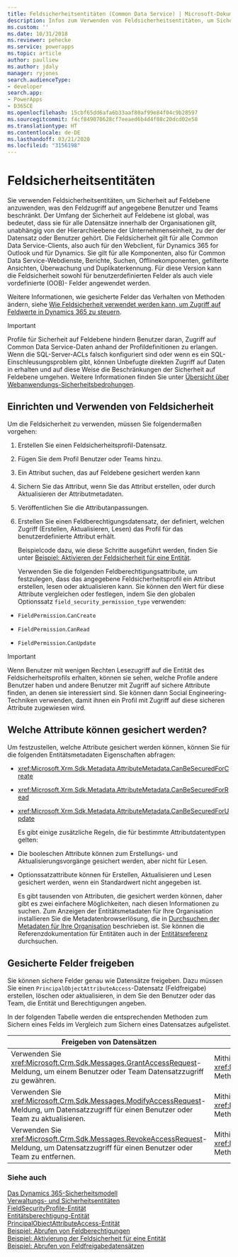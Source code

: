 ```yaml
---
title: Feldsicherheitsentitäten (Common Data Service) | Microsoft-Dokumentation
description: Infos zum Verwenden von Feldsicherheitsentitäten, um Sicherheit auf Feldebene anzuwenden, was den Feldzugriff auf angegebene Benutzer und Teams beschränkt.
ms.custom: ''
ms.date: 10/31/2018
ms.reviewer: pehecke
ms.service: powerapps
ms.topic: article
author: paulliew
ms.author: jdaly
manager: ryjones
search.audienceType:
- developer
search.app:
- PowerApps
- D365CE
ms.openlocfilehash: 15cbf65dd6afa6b33aaf80af99e84f04c9b28597
ms.sourcegitcommit: f4cf849070628cf7eeaed6b4d4f08c20dcd02e58
ms.translationtype: HT
ms.contentlocale: de-DE
ms.lasthandoff: 03/21/2020
ms.locfileid: "3156198"
---
```

# <a name="field-security-entities"></a>Feldsicherheitsentitäten

Sie verwenden Feldsicherheitsentitäten, um Sicherheit auf Feldebene anzuwenden, was den Feldzugriff auf angegebene Benutzer und Teams beschränkt. Der Umfang der Sicherheit auf Feldebene ist global, was bedeutet, dass sie für alle Datensätze innerhalb der Organisationen gilt, unabhängig von der Hierarchieebene der Unternehmenseinheit, zu der der Datensatz oder Benutzer gehört. Die Feldsicherheit gilt für alle Common Data Service-Clients, also auch für den Webclient, für Dynamics 365 for Outlook und für Dynamics. Sie gilt für alle Komponenten, also für Common Data Service-Webdienste, Berichte, Suchen, Offlinekomponenten, gefilterte Ansichten, Überwachung und Duplikaterkennung. Für diese Version kann die Feldsicherheit sowohl für benutzerdefinierten Felder als auch viele vordefinierte (OOB)- Felder angewendet werden.  
  
 Weitere Informationen, wie gesicherte Felder das Verhalten von Methoden ändern, siehe [Wie Feldsicherheit verwendet werden kann, um Zugriff auf Feldwerte in Dynamics 365 zu steuern](/dynamics365/customer-engagement/developer/security-dev/use-field-security-control-access-field-values).  
  
> [!IMPORTANT]
>  Profile für Sicherheit auf Feldebene hindern Benutzer daran, Zugriff auf Common Data Service-Daten anhand der Profildefinitionen zu erlangen. Wenn die SQL-Server-ACLs falsch konfiguriert sind oder wenn es ein SQL-Einschleusungsproblem gibt, können Unbefugte direkten Zugriff auf Daten in  erhalten und auf diese Weise die Beschränkungen der Sicherheit auf Feldebene umgehen. Weitere Informationen finden Sie unter [Übersicht über Webanwendungs-Sicherheitsbedrohungen](https://msdn.microsoft.com/library/f13d73y6.aspx).  
  
<a name="bkmk_setup"></a>   

## <a name="set-up-and-use-field-security"></a>Einrichten und Verwenden von Feldsicherheit  
 Um die Feldsicherheit zu verwenden, müssen Sie folgendermaßen vorgehen:  
  
1. Erstellen Sie einen Feldsicherheitsprofil-Datensatz.  
  
2. Fügen Sie dem Profil Benutzer oder Teams hinzu.  
  
3. Ein Attribut suchen, das auf Feldebene gesichert werden kann  
  
4. Sichern Sie das Attribut, wenn Sie das Attribut erstellen, oder durch Aktualisieren der Attributmetadaten.  
  
5. Veröffentlichen Sie die Attributanpassungen.  
  
6. Erstellen Sie einen Feldberechtigungsdatensatz, der definiert, welchen Zugriff (Erstellen, Aktualisieren, Lesen) das Profil für das benutzerdefinierte Attribut erhält.  
  
   Beispielcode dazu, wie diese Schritte ausgeführt werden, finden Sie unter [Beispiel: Aktivieren der Feldsicherheit für eine Entität](/dynamics365/customer-engagement/developer/sample-enable-field-security-entity).  
  
   Verwenden Sie die folgenden Feldberechtigungsattribute, um festzulegen, dass das angegebene Feldsicherheitsprofil ein Attribut erstellen, lesen oder aktualisieren kann. 
   Sie können den Wert für diese Attribute vergleichen oder festlegen, indem Sie den globalen Optionssatz `field_security_permission_type` verwenden:  
  
-   `FieldPermission`.`CanCreate`  
  
-   `FieldPermission`.`CanRead`  
  
-   `FieldPermission`.`CanUpdate`  
  
> [!IMPORTANT]
>  Wenn Benutzer mit wenigen Rechten Lesezugriff auf die Entität des Feldsicherheitsprofils erhalten, können sie sehen, welche Profile andere Benutzer haben und andere Benutzer mit Zugriff auf sichere Attribute finden, an denen sie interessiert sind. Sie können dann Social Engineering-Techniken verwenden, damit ihnen ein Profil mit Zugriff auf diese sicheren Attribute zugewiesen wird.  
  
<a name="bkmk_whichattributes"></a>   

## <a name="which-attributes-can-be-secured"></a>Welche Attribute können gesichert werden?  
 Um festzustellen, welche Attribute gesichert werden können, können Sie für die folgenden Entitätsmetadaten Eigenschaften abfragen:  
  
- <xref:Microsoft.Xrm.Sdk.Metadata.AttributeMetadata.CanBeSecuredForCreate>  
  
- <xref:Microsoft.Xrm.Sdk.Metadata.AttributeMetadata.CanBeSecuredForRead>  
  
- <xref:Microsoft.Xrm.Sdk.Metadata.AttributeMetadata.CanBeSecuredForUpdate>  
  
  Es gibt einige zusätzliche Regeln, die für bestimmte Attributdatentypen gelten:  
  
- Die booleschen Attribute können zum Erstellungs- und Aktualisierungsvorgänge gesichert werden, aber nicht für Lesen.  
  
- Optionssatzattribute können für Erstellen, Aktualisieren und Lesen gesichert werden, wenn ein Standardwert nicht angegeben ist.  
  
  Es gibt tausenden von Attributen, die gesichert werden können, daher gibt es zwei einfachere Möglichkeiten, nach diesen Informationen zu suchen. Zum Anzeigen der Entitätsmetadaten für Ihre Organisation installieren Sie die Metadatenbrowserlösung, die in [Durchsuchen der Metadaten für Ihre Organisation](/dynamics365/customer-engagement/developer/browse-your-metadata) beschrieben ist. Sie können die Referenzdokumentation für Entitäten auch in der [Entitätsreferenz](/dynamics365/customer-engagement/developer/about-entity-reference) durchsuchen.  
  
<a name="bkmk_sharing"></a>   
## <a name="share-secured-fields"></a>Gesicherte Felder freigeben  
 Sie können sichere Felder genau wie Datensätze freigeben. Dazu müssen Sie einen `PrincipalObjectAttributeAccess`-Datensatz (Feldfreigabe) erstellen, löschen oder aktualisieren, in dem Sie den Benutzer oder das Team, die Entität und Berechtigungen angeben.  
  
 In der folgenden Tabelle werden die entsprechenden Methoden zum Sichern eines Felds im Vergleich zum Sichern eines Datensatzes aufgelistet.  
  
|Freigeben von Datensätzen|Freigegeben des Feldzugriffs|  
|--------------------|--------------------------|  
|Verwenden Sie <xref:Microsoft.Crm.Sdk.Messages.GrantAccessRequest>-Meldung, um einem Benutzer oder Team Datensatzzugriff zu gewähren.|Mithilfe der <xref:Microsoft.Xrm.Sdk.Messages.CreateRequest> Nachricht oder der <xref:Microsoft.Xrm.Sdk.IOrganizationService>.<xref:Microsoft.Xrm.Sdk.IOrganizationService.Create*> Methode, um gesicherten Feldzugriff für einen Benutzer oder ein Team zu geben.|  
|Verwenden Sie <xref:Microsoft.Crm.Sdk.Messages.ModifyAccessRequest>-Meldung, um Datensatzzugriff für einen Benutzer oder Team zu aktualisieren.|Mithilfe der <xref:Microsoft.Xrm.Sdk.Messages.UpdateRequest> Nachricht oder der <xref:Microsoft.Xrm.Sdk.IOrganizationService>.<xref:Microsoft.Xrm.Sdk.IOrganizationService.Update*> Methode, um gesicherten Feldzugriff für einen Benutzer oder ein Team zu aktualisieren.|  
|Verwenden Sie <xref:Microsoft.Crm.Sdk.Messages.RevokeAccessRequest>-Meldung, um Datensatzzugriff für einen Benutzer oder Team zu entfernen.|Mithilfe der <xref:Microsoft.Xrm.Sdk.Messages.DeleteRequest> Nachricht oder der <xref:Microsoft.Xrm.Sdk.IOrganizationService>.<xref:Microsoft.Xrm.Sdk.IOrganizationService.Delete*> Methode, um gesicherten Feldzugriff für einen Benutzer oder ein Team zu entfernen.|  
  
### <a name="see-also"></a>Siehe auch  
 [Das Dynamics 365-Sicherheitsmodell](security-model.md)   
 [Verwaltungs- und Sicherheitsentitäten](/dynamics365/customer-engagement/developer/administration-security-entities)   
 [FieldSecurityProfile-Entität](/reference/entities/fieldsecurityprofile.md)   
 [Entitätsberechtigung-Entität](/reference/entities/fieldpermission.md)   
 [PrincipalObjectAttributeAccess-Entität](/reference/entities/principalobjectattributeaccess.md)    
 [Beispiel: Abrufen von Feldberechtigungen](/dynamics365/customer-engagement/developer/sample-retrieve-field-permissions)   
 [Beispiel: Aktivierung der Feldsicherheit für eine Entität](org-service/samples/enable-field-security-entity.md)   
 [Beispiel: Abrufen von Feldfreigabedatensätzen](/dynamics365/customer-engagement/developer/sample-retrieve-field-sharing-records)
